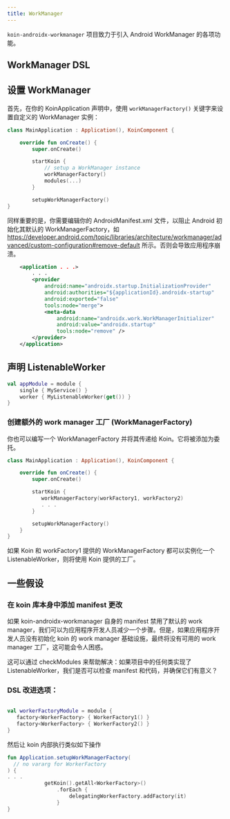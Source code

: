 ```yaml
---
title: WorkManager
---
```

`koin-androidx-workmanager` 项目致力于引入 Android WorkManager 的各项功能。

## WorkManager DSL

## 设置 WorkManager

首先，在你的 KoinApplication 声明中，使用 `workManagerFactory()` 关键字来设置自定义的 WorkManager 实例：

```kotlin
class MainApplication : Application(), KoinComponent {

    override fun onCreate() {
        super.onCreate()

        startKoin {
            // setup a WorkManager instance
            workManagerFactory()
            modules(...)
        }

        setupWorkManagerFactory()
}
```

同样重要的是，你需要编辑你的 AndroidManifest.xml 文件，以阻止 Android 初始化其默认的 WorkManagerFactory，如 https://developer.android.com/topic/libraries/architecture/workmanager/advanced/custom-configuration#remove-default 所示。否则会导致应用程序崩溃。

```xml
    <application . . .>
        . . .
        <provider
            android:name="androidx.startup.InitializationProvider"
            android:authorities="${applicationId}.androidx-startup"
            android:exported="false"
            tools:node="merge">
            <meta-data
                android:name="androidx.work.WorkManagerInitializer"
                android:value="androidx.startup"
                tools:node="remove" />
        </provider>
    </application>
```

## 声明 ListenableWorker

```kotlin
val appModule = module {
    single { MyService() }
    worker { MyListenableWorker(get()) }
}
```

### 创建额外的 work manager 工厂 (WorkManagerFactory)

你也可以编写一个 WorkManagerFactory 并将其传递给 Koin。它将被添加为委托。

```kotlin
class MainApplication : Application(), KoinComponent {

    override fun onCreate() {
        super.onCreate()

        startKoin {
           workManagerFactory(workFactory1, workFactory2)
           . . .
        }

        setupWorkManagerFactory()
    }
}

```

如果 Koin 和 workFactory1 提供的 WorkManagerFactory 都可以实例化一个 ListenableWorker，则将使用 Koin 提供的工厂。

## 一些假设

### 在 koin 库本身中添加 manifest 更改
如果 koin-androidx-workmanager 自身的 manifest 禁用了默认的 work manager，我们可以为应用程序开发人员减少一个步骤。但是，如果应用程序开发人员没有初始化 koin 的 work manager 基础设施，最终将没有可用的 work manager 工厂，这可能会令人困惑。

这可以通过 checkModules 来帮助解决：如果项目中的任何类实现了 ListenableWorker，我们是否可以检查 manifest 和代码，并确保它们有意义？

### DSL 改进选项：
```kotlin

val workerFactoryModule = module {
   factory<WorkerFactory> { WorkerFactory1() }
   factory<WorkerFactory> { WorkerFactory2() }
}
```

然后让 koin 内部执行类似如下操作

```kotlin
fun Application.setupWorkManagerFactory(
  // no vararg for WorkerFactory
) {
. . .
            getKoin().getAll<WorkerFactory>()
                .forEach {
                    delegatingWorkerFactory.addFactory(it)
                }
}